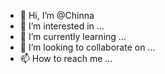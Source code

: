 - 👋 Hi, I’m @Chinna
- 👀 I’m interested in ...
- 🌱 I’m currently learning ...
- 💞️ I’m looking to collaborate on ...
- 📫 How to reach me ...

<!---
Chinnabme/Chinnabme is a ✨ special ✨ repository because its `README.md` (this file) appears on your GitHub profile.
You can click the Preview link to take a look at your changes.
--->
